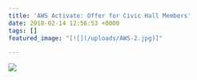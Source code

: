 ```yaml
---
title: 'AWS Activate: Offer for Civic Hall Members'
date: 2018-02-14 12:56:53 +0000
tags: []
featured_image: "[![](/uploads/AWS-2.jpg)]"

---
```

[![](/uploads/AWS-2.jpg)](http://bit.ly/AWSmemberguide "AWS Activate for Civic Hall members")